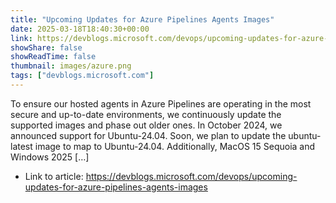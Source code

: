 ```yaml
---
title: "Upcoming Updates for Azure Pipelines Agents Images"
date: 2025-03-18T18:40:30+00:00
link: https://devblogs.microsoft.com/devops/upcoming-updates-for-azure-pipelines-agents-images
showShare: false
showReadTime: false
thumbnail: images/azure.png
tags: ["devblogs.microsoft.com"]
---
```

To ensure our hosted agents in Azure Pipelines are operating in the most secure and up-to-date environments, we continuously update the supported images and phase out older ones. In October 2024, we announced support for Ubuntu-24.04. Soon, we plan to update the ubuntu-latest image to map to Ubuntu-24.04. Additionally, MacOS 15 Sequoia and Windows 2025 […]

- Link to article: https://devblogs.microsoft.com/devops/upcoming-updates-for-azure-pipelines-agents-images
